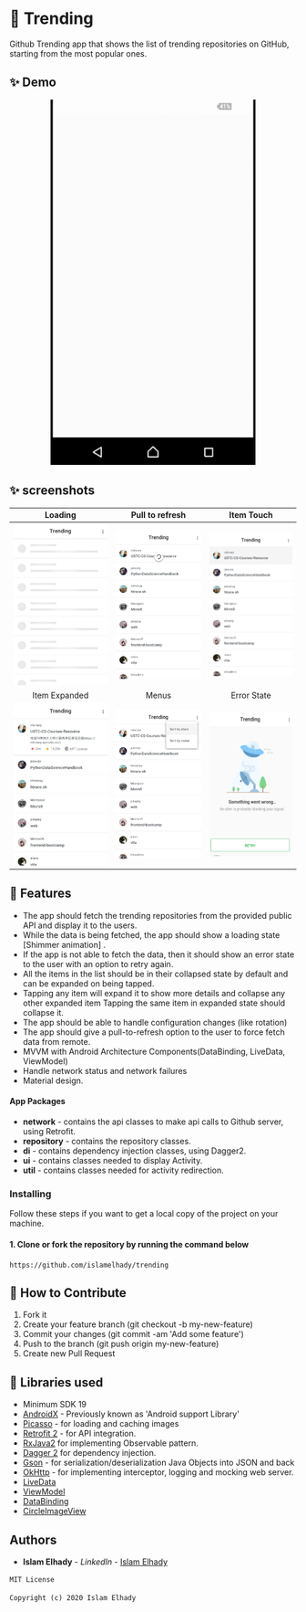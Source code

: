 # 🚀 Trending
Github Trending app that shows the list of trending repositories on GitHub, starting from the most popular ones.

## ✨ Demo 

<p align="center">
  <img src="screen/demo.gif" width="360" height="640">
</p>

## ✨ screenshots
| Loading | Pull to refresh |  Item Touch |
|:-:|:-:|:-:|
| ![Fist](screen/screen1.png?raw=true) | ![3](screen/screen2.png?raw=true) | ![3](screen/screen3.png?raw=true) |
| Item Expanded | Menus |   Error State |
| ![4](screen/screen4.png?raw=true) | ![5](screen/screen5.png?raw=true) | ![6](screen/screen6.png?raw=true) |

## 🌟 Features
*   The app should fetch the trending repositories from the provided public API and display it to the users.
*   While the data is being fetched, the app should show a loading state [Shimmer animation] .
*   If the app is not able to fetch the data, then it should show an error state to the user with an option to retry again.
*   All the items in the list should be in their collapsed state by default and can be expanded on being tapped.
*   Tapping any item will expand it to show more details and collapse any other expanded item Tapping the same item in expanded state should collapse it.
*   The app should be able to handle configuration changes (like rotation)
*   The app should give a pull-to-refresh option to the user to force fetch data from remote.
*   MVVM with Android Architecture Components(DataBinding, LiveData, ViewModel)
*   Handle network status and network failures
*   Material design.

#### App Packages
* <b>network</b> - contains the api classes to make api calls to Github server, using Retrofit.
* <b>repository</b> - contains the repository classes.
* <b>di</b> - contains dependency injection classes, using Dagger2.
* <b>ui</b> - contains classes needed to display Activity.
* <b>util</b> - contains classes needed for activity redirection.


### Installing
Follow these steps if you want to get a local copy of the project on your machine.

#### 1. Clone or fork the repository by running the command below
```
https://github.com/islamelhady/trending
```


## 🤝 How to Contribute
1.  Fork it
2.  Create your feature branch (git checkout -b my-new-feature)
3.  Commit your changes (git commit -am 'Add some feature')
4.  Push to the branch (git push origin my-new-feature)
5.  Create new Pull Request

## 📃 Libraries used
*   Minimum SDK 19
*   [AndroidX](https://developer.android.com/jetpack/androidx/) - Previously known as 'Android support Library'
*   [Picasso](https://square.github.io/picasso/) - for loading and caching images
*   [Retrofit 2](https://github.com/square/retrofit) - for API integration.
*   [RxJava2](https://github.com/ReactiveX/RxJava) for implementing Observable pattern.
*   [Dagger 2](https://google.github.io/dagger/) for dependency injection.
*   [Gson](https://github.com/google/gson) - for serialization/deserialization Java Objects into JSON and back
*   [OkHttp](https://github.com/square/okhttp) - for implementing interceptor, logging and mocking web server.
*   [LiveData](https://developer.android.com/topic/libraries/architecture/livedata)
*   [ViewModel](https://developer.android.com/topic/libraries/architecture/viewmodel)
*   [DataBinding](https://developer.android.com/topic/libraries/data-binding/)
*   [CircleImageView](https://github.com/hdodenhof/CircleImageView)


## Authors

* **Islam Elhady** - *LinkedIn* - [Islam Elhady](https://www.linkedin.com/in/islamelhady)

```
MIT License

Copyright (c) 2020 Islam Elhady
```


